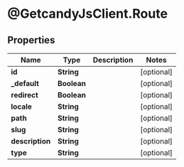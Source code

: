 # @GetcandyJsClient.Route

## Properties

Name | Type | Description | Notes
------------ | ------------- | ------------- | -------------
**id** | **String** |  | [optional] 
**_default** | **Boolean** |  | [optional] 
**redirect** | **Boolean** |  | [optional] 
**locale** | **String** |  | [optional] 
**path** | **String** |  | [optional] 
**slug** | **String** |  | [optional] 
**description** | **String** |  | [optional] 
**type** | **String** |  | [optional] 


